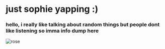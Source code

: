 # just sophie yapping :) 

### hello, i really like talking about random things but people dont like listening so imma info dump here
![rose](https://th.bing.com/th/id/R.62bc855b86abed21f1a7918537895bec?rik=0asBz3XnK6lBSA&riu=http%3a%2f%2fimages6.fanpop.com%2fimage%2fphotos%2f34600000%2fRed-Roses-flowers-34611290-1024-768.jpg&ehk=WMBF4TLCnFmgKGz4%2fmd%2fqI%2b98CgNNciG6qXSW6KtQbU%3d&risl=&pid=ImgRaw&r=)

